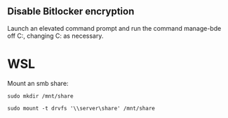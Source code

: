 ## Disable Bitlocker encryption 

Launch an elevated command prompt and run the command manage-bde off C:, changing C: as necessary.

# WSL

Mount an smb share:

`sudo mkdir /mnt/share`

`sudo mount -t drvfs '\\server\share' /mnt/share`
